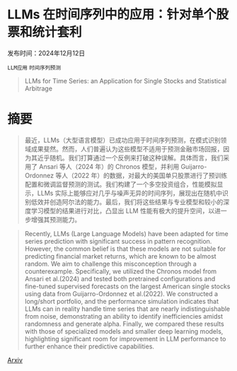# LLMs 在时间序列中的应用：针对单个股票和统计套利

发布时间：2024年12月12日

`LLM应用` `时间序列预测`

> LLMs for Time Series: an Application for Single Stocks and Statistical Arbitrage

# 摘要

> 最近，LLMs（大型语言模型）已成功应用于时间序列预测，在模式识别领域成果斐然。然而，人们普遍认为这些模型不适用于预测金融市场回报，因为其近乎随机。我们打算通过一个反例来打破这种误解。具体而言，我们采用了 Ansari 等人（2024 年）的 Chronos 模型，并利用 Guijarro-Ordonnez 等人（2022 年）的数据，对最大的美国单只股票进行了预训练配置和微调监督预测的测试。我们构建了一个多空投资组合，性能模拟显示，LLMs 实际上能够应对几乎与噪声无异的时间序列，展现出在随机中识别低效并创造阿尔法的能力。最后，我们将这些结果与专业模型和较小的深度学习模型的结果进行对比，凸显出 LLM 性能有极大的提升空间，以进一步增强其预测能力。

> Recently, LLMs (Large Language Models) have been adapted for time series prediction with significant success in pattern recognition. However, the common belief is that these models are not suitable for predicting financial market returns, which are known to be almost random. We aim to challenge this misconception through a counterexample. Specifically, we utilized the Chronos model from Ansari et al.(2024) and tested both pretrained configurations and fine-tuned supervised forecasts on the largest American single stocks using data from Guijarro-Ordonnez et al.(2022). We constructed a long/short portfolio, and the performance simulation indicates that LLMs can in reality handle time series that are nearly indistinguishable from noise, demonstrating an ability to identify inefficiencies amidst randomness and generate alpha. Finally, we compared these results with those of specialized models and smaller deep learning models, highlighting significant room for improvement in LLM performance to further enhance their predictive capabilities.

[Arxiv](https://arxiv.org/abs/2412.09394)